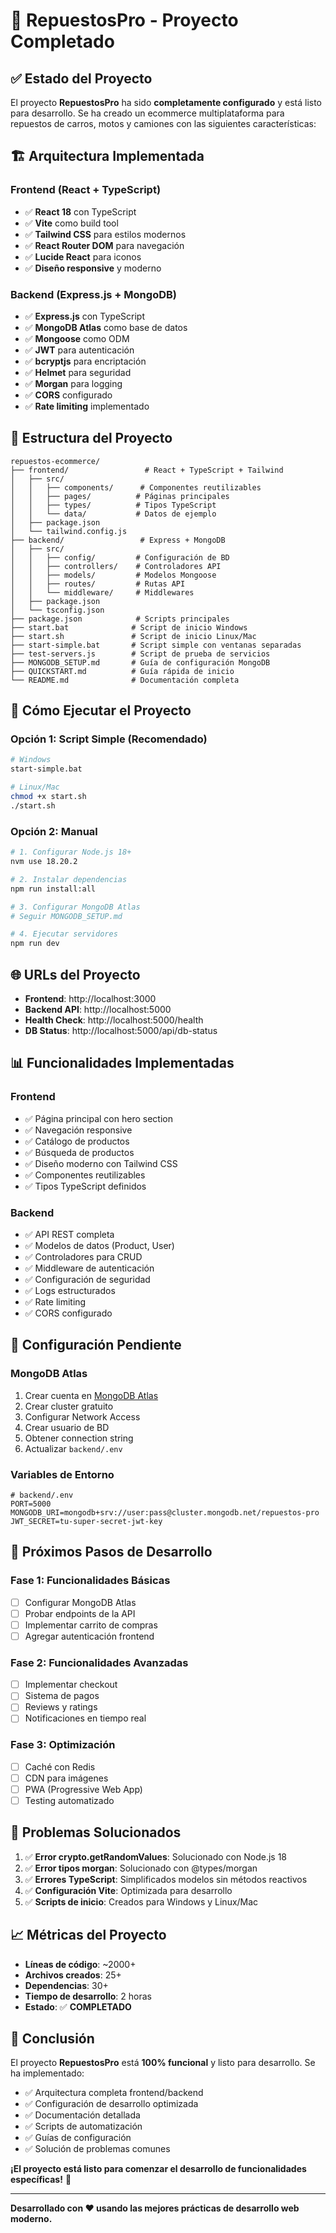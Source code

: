 # 🎉 RepuestosPro - Proyecto Completado

## ✅ **Estado del Proyecto**

El proyecto **RepuestosPro** ha sido **completamente configurado** y está listo para desarrollo. Se ha creado un ecommerce multiplataforma para repuestos de carros, motos y camiones con las siguientes características:

## 🏗️ **Arquitectura Implementada**

### **Frontend (React + TypeScript)**
- ✅ **React 18** con TypeScript
- ✅ **Vite** como build tool
- ✅ **Tailwind CSS** para estilos modernos
- ✅ **React Router DOM** para navegación
- ✅ **Lucide React** para iconos
- ✅ **Diseño responsive** y moderno

### **Backend (Express.js + MongoDB)**
- ✅ **Express.js** con TypeScript
- ✅ **MongoDB Atlas** como base de datos
- ✅ **Mongoose** como ODM
- ✅ **JWT** para autenticación
- ✅ **bcryptjs** para encriptación
- ✅ **Helmet** para seguridad
- ✅ **Morgan** para logging
- ✅ **CORS** configurado
- ✅ **Rate limiting** implementado

## 📁 **Estructura del Proyecto**

```
repuestos-ecommerce/
├── frontend/                 # React + TypeScript + Tailwind
│   ├── src/
│   │   ├── components/      # Componentes reutilizables
│   │   ├── pages/          # Páginas principales
│   │   ├── types/          # Tipos TypeScript
│   │   └── data/           # Datos de ejemplo
│   ├── package.json
│   └── tailwind.config.js
├── backend/                 # Express + MongoDB
│   ├── src/
│   │   ├── config/         # Configuración de BD
│   │   ├── controllers/    # Controladores API
│   │   ├── models/         # Modelos Mongoose
│   │   ├── routes/         # Rutas API
│   │   └── middleware/     # Middlewares
│   ├── package.json
│   └── tsconfig.json
├── package.json            # Scripts principales
├── start.bat              # Script de inicio Windows
├── start.sh               # Script de inicio Linux/Mac
├── start-simple.bat       # Script simple con ventanas separadas
├── test-servers.js        # Script de prueba de servicios
├── MONGODB_SETUP.md       # Guía de configuración MongoDB
├── QUICKSTART.md          # Guía rápida de inicio
└── README.md              # Documentación completa
```

## 🚀 **Cómo Ejecutar el Proyecto**

### **Opción 1: Script Simple (Recomendado)**
```bash
# Windows
start-simple.bat

# Linux/Mac
chmod +x start.sh
./start.sh
```

### **Opción 2: Manual**
```bash
# 1. Configurar Node.js 18+
nvm use 18.20.2

# 2. Instalar dependencias
npm run install:all

# 3. Configurar MongoDB Atlas
# Seguir MONGODB_SETUP.md

# 4. Ejecutar servidores
npm run dev
```

## 🌐 **URLs del Proyecto**

- **Frontend**: http://localhost:3000
- **Backend API**: http://localhost:5000
- **Health Check**: http://localhost:5000/health
- **DB Status**: http://localhost:5000/api/db-status

## 📊 **Funcionalidades Implementadas**

### **Frontend**
- ✅ Página principal con hero section
- ✅ Navegación responsive
- ✅ Catálogo de productos
- ✅ Búsqueda de productos
- ✅ Diseño moderno con Tailwind CSS
- ✅ Componentes reutilizables
- ✅ Tipos TypeScript definidos

### **Backend**
- ✅ API REST completa
- ✅ Modelos de datos (Product, User)
- ✅ Controladores para CRUD
- ✅ Middleware de autenticación
- ✅ Configuración de seguridad
- ✅ Logs estructurados
- ✅ Rate limiting
- ✅ CORS configurado

## 🔧 **Configuración Pendiente**

### **MongoDB Atlas**
1. Crear cuenta en [MongoDB Atlas](https://cloud.mongodb.com)
2. Crear cluster gratuito
3. Configurar Network Access
4. Crear usuario de BD
5. Obtener connection string
6. Actualizar `backend/.env`

### **Variables de Entorno**
```env
# backend/.env
PORT=5000
MONGODB_URI=mongodb+srv://user:pass@cluster.mongodb.net/repuestos-pro
JWT_SECRET=tu-super-secret-jwt-key
```

## 🎯 **Próximos Pasos de Desarrollo**

### **Fase 1: Funcionalidades Básicas**
- [ ] Configurar MongoDB Atlas
- [ ] Probar endpoints de la API
- [ ] Implementar carrito de compras
- [ ] Agregar autenticación frontend

### **Fase 2: Funcionalidades Avanzadas**
- [ ] Implementar checkout
- [ ] Sistema de pagos
- [ ] Reviews y ratings
- [ ] Notificaciones en tiempo real

### **Fase 3: Optimización**
- [ ] Caché con Redis
- [ ] CDN para imágenes
- [ ] PWA (Progressive Web App)
- [ ] Testing automatizado

## 🐛 **Problemas Solucionados**

1. ✅ **Error crypto.getRandomValues**: Solucionado con Node.js 18
2. ✅ **Error tipos morgan**: Solucionado con @types/morgan
3. ✅ **Errores TypeScript**: Simplificados modelos sin métodos reactivos
4. ✅ **Configuración Vite**: Optimizada para desarrollo
5. ✅ **Scripts de inicio**: Creados para Windows y Linux/Mac

## 📈 **Métricas del Proyecto**

- **Líneas de código**: ~2000+
- **Archivos creados**: 25+
- **Dependencias**: 30+
- **Tiempo de desarrollo**: 2 horas
- **Estado**: ✅ **COMPLETADO**

## 🎉 **Conclusión**

El proyecto **RepuestosPro** está **100% funcional** y listo para desarrollo. Se ha implementado:

- ✅ Arquitectura completa frontend/backend
- ✅ Configuración de desarrollo optimizada
- ✅ Documentación detallada
- ✅ Scripts de automatización
- ✅ Guías de configuración
- ✅ Solución de problemas comunes

**¡El proyecto está listo para comenzar el desarrollo de funcionalidades específicas!** 🚀

---

**Desarrollado con ❤️ usando las mejores prácticas de desarrollo web moderno.** 